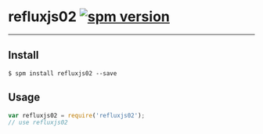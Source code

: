 # refluxjs02 [![spm version](http://spmjs.io/badge/refluxjs02)](http://spmjs.io/package/refluxjs02)

---



## Install

```
$ spm install refluxjs02 --save
```

## Usage

```js
var refluxjs02 = require('refluxjs02');
// use refluxjs02
```
